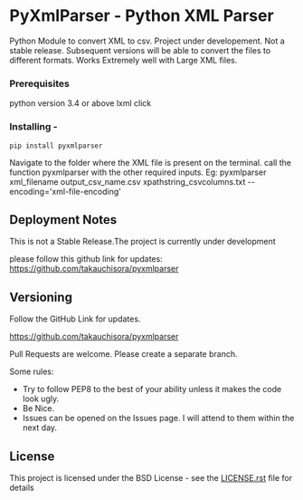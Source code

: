 # PyXmlParser - Python XML Parser

Python Module to convert XML to csv. Project under developement. Not a stable release.
Subsequent versions will be able to convert the files to different formats.
Works Extremely well with Large XML files.



### Prerequisites

python version 3.4 or above
lxml
click

### Installing -

```
pip install pyxmlparser

```
Navigate to the folder where the XML file is present on the terminal. 
call the function pyxmlparser with the other required inputs.
Eg: pyxmlparser xml_filename output_csv_name.csv xpathstring_csvcolumns.txt --encoding='xml-file-encoding'

## Deployment Notes

This is not a Stable Release.The project is currently under development

please follow this github link for updates: https://github.com/takauchisora/pyxmlparser

## Versioning

Follow the GitHub Link for updates. 

https://github.com/takauchisora/pyxmlparser

Pull Requests are welcome. Please create a separate branch.

Some rules:

- Try to follow PEP8 to the best of your ability unless it makes the code look ugly.
- Be Nice.
- Issues can be opened on the Issues page. I will attend to them within the next day.


## License

This project is licensed under the BSD License - see the [LICENSE.rst](LICENSE.rst) file for details

